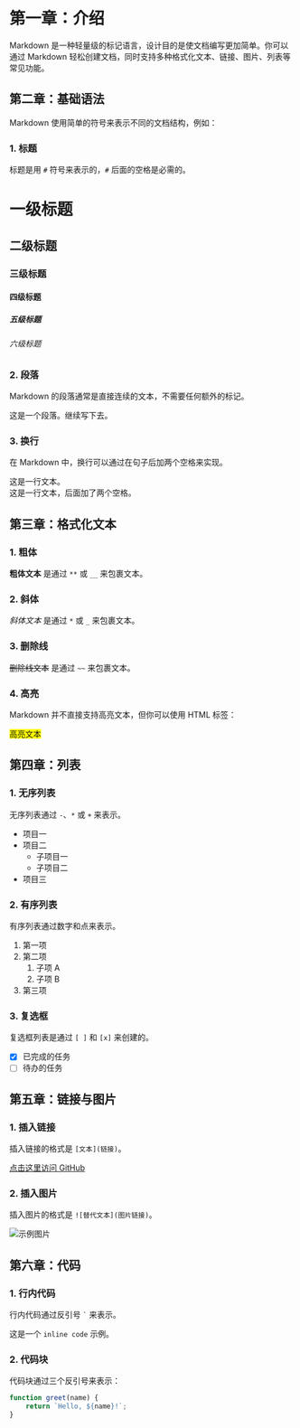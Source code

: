 # 第一章：介绍

Markdown 是一种轻量级的标记语言，设计目的是使文档编写更加简单。你可以通过 Markdown 轻松创建文档，同时支持多种格式化文本、链接、图片、列表等常见功能。

## 第二章：基础语法

Markdown 使用简单的符号来表示不同的文档结构，例如：

### 1. 标题

标题是用 `#` 符号来表示的，`#` 后面的空格是必需的。

# 一级标题
## 二级标题
### 三级标题
#### 四级标题
##### 五级标题
###### 六级标题

### 2. 段落

Markdown 的段落通常是直接连续的文本，不需要任何额外的标记。

这是一个段落。继续写下去。

### 3. 换行

在 Markdown 中，换行可以通过在句子后加两个空格来实现。

这是一行文本。  
这是一行文本，后面加了两个空格。

## 第三章：格式化文本

### 1. 粗体

**粗体文本** 是通过 `**` 或 `__` 来包裹文本。

### 2. 斜体

*斜体文本* 是通过 `*` 或 `_` 来包裹文本。

### 3. 删除线

~~删除线文本~~ 是通过 `~~` 来包裹文本。

### 4. 高亮

Markdown 并不直接支持高亮文本，但你可以使用 HTML 标签：

<span style="background-color: yellow;">高亮文本</span>

## 第四章：列表

### 1. 无序列表

无序列表通过 `-`、`*` 或 `+` 来表示。

- 项目一
- 项目二
  - 子项目一
  - 子项目二
- 项目三

### 2. 有序列表

有序列表通过数字和点来表示。

1. 第一项
2. 第二项
   1. 子项 A
   2. 子项 B
3. 第三项

### 3. 复选框

复选框列表是通过 `[ ]` 和 `[x]` 来创建的。

- [x] 已完成的任务
- [ ] 待办的任务

## 第五章：链接与图片

### 1. 插入链接

插入链接的格式是 `[文本](链接)`。

[点击这里访问 GitHub](https://github.com/)

### 2. 插入图片

插入图片的格式是 `![替代文本](图片链接)`。

![示例图片](https://via.placeholder.com/150)

## 第六章：代码

### 1. 行内代码

行内代码通过反引号 `` ` `` 来表示。

这是一个 `inline code` 示例。

### 2. 代码块

代码块通过三个反引号来表示：

```javascript
function greet(name) {
    return `Hello, ${name}!`;
}
